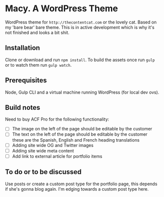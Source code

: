 # Macy. A WordPress Theme

WordPress theme for `http://thecontentcat.com` or the lovely cat. Based on my 'bare bear' bare theme. This is in active development which is why it's not finished and looks a bit shit.

## Installation

Clone or download and run `npm install`. To build the assets once run `gulp` or to watch them run `gulp watch`.

## Prerequisites

Node, Gulp CLI and a virtual machine running WordPress (for local dev ovs).

## Build notes

Need to buy ACF Pro for the following functionality:

- [ ] The image on the left of the page should be editable by the customer
- [ ] The text on the left of the page should be editable by the customer these are the Spanish, English and French heading translations
- [ ] Adding site wide OG and Twitter images
- [ ] Adding site wide meta content
- [ ] Add link to external article for portfolio items

## To do or to be discussed

Use posts or create a custom post type for the portfolio page, this depends if she's gonna blog again. I'm edging towards a custom post type here.
